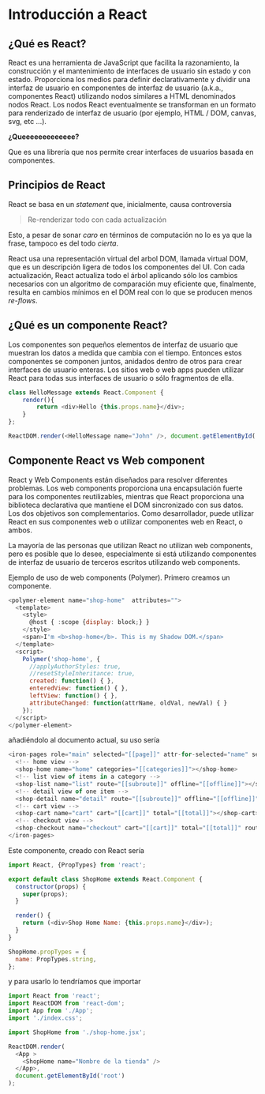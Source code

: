 # Introducción a React

## ¿Qué es React?
React es una herramienta de JavaScript que facilita la razonamiento, la construcción y el mantenimiento de interfaces de usuario sin estado y con estado. Proporciona los medios para definir declarativamente y dividir una interfaz de usuario en componentes de interfaz de usuario (a.k.a., componentes React) utilizando nodos similares a HTML denominados nodos React. Los nodos React eventualmente se transforman en un formato para renderizado de interfaz de usuario (por ejemplo, HTML / DOM, canvas, svg, etc ...).

**¿Queeeeeeeeeeeee?**

Que es una librería que nos permite crear interfaces de usuarios basada en componentes.

## Principios de React

React se basa en un *statement* que, inicialmente, causa controversia

> Re-renderizar todo con cada actualización

Esto, a pesar de sonar *caro* en términos de computación no lo es ya que la frase, tampoco es del todo *cierta*. 

React usa una representación virtual del arbol DOM, llamada virtual DOM, que es un descripción ligera de todos los componentes del UI. Con cada actualización, React actualiza todo el árbol aplicando sólo los cambios necesarios con un algoritmo de comparación muy eficiente que, finalmente, resulta en cambios mínimos en el DOM real con lo que se producen menos *re-flows*.

## ¿Qué es un componente React?

Los componentes son pequeños elementos de interfaz de usuario que muestran los datos a medida que cambia con el tiempo. Entonces estos componentes se componen juntos, anidados dentro de otros para crear interfaces de usuario enteras. Los sitios web o web apps pueden utilizar React para todas sus interfaces de usuario o sólo fragmentos de ella.

```js
class HelloMessage extends React.Component {
    render(){
        return <div>Hello {this.props.name}</div>;
    }
};

ReactDOM.render(<HelloMessage name="John" />, document.getElementById('app'));

```

## Componente React vs Web component

React y Web Components están diseñados para resolver diferentes problemas. Los web components proporciona una encapsulación fuerte para los componentes reutilizables, mientras que React proporciona una biblioteca declarativa que mantiene el DOM sincronizado con sus datos. Los dos objetivos son complementarios. Como desarrollador, puede utilizar React en sus componentes web o utilizar componentes web en React, o ambos.

La mayoría de las personas que utilizan React no utilizan web components, pero es posible que lo desee, especialmente si está utilizando componentes de interfaz de usuario de terceros escritos utilizando web components.

Ejemplo de uso de web components (Polymer). Primero creamos un componente.

```js
<polymer-element name="shop-home"  attributes="">
  <template>
    <style>
      @host { :scope {display: block;} }
    </style>
    <span>I'm <b>shop-home</b>. This is my Shadow DOM.</span>
  </template>
  <script>
    Polymer('shop-home', {
      //applyAuthorStyles: true,
      //resetStyleInheritance: true,
      created: function() { },
      enteredView: function() { },
      leftView: function() { },
      attributeChanged: function(attrName, oldVal, newVal) { }
    });
  </script>
</polymer-element>
```

añadiéndolo al documento actual, su uso sería

```js
<iron-pages role="main" selected="[[page]]" attr-for-selected="name" selected-attribute="visible">
  <!-- home view -->
  <shop-home name="home" categories="[[categories]]"></shop-home>
  <!-- list view of items in a category -->
  <shop-list name="list" route="[[subroute]]" offline="[[offline]]"></shop-list>
  <!-- detail view of one item -->
  <shop-detail name="detail" route="[[subroute]]" offline="[[offline]]"></shop-detail>
  <!-- cart view -->
  <shop-cart name="cart" cart="[[cart]]" total="[[total]]"></shop-cart>
  <!-- checkout view -->
  <shop-checkout name="checkout" cart="[[cart]]" total="[[total]]" route="{{subroute}}"></shop-checkout>
</iron-pages>
```

Este componente, creado con React sería

```js
import React, {PropTypes} from 'react';

export default class ShopHome extends React.Component {
  constructor(props) {
    super(props);
  }

  render() {
    return (<div>Shop Home Name: {this.props.name}</div>);
  }
}

ShopHome.propTypes = {
  name: PropTypes.string,
};
```

y para usarlo lo tendríamos que importar

```js
import React from 'react';
import ReactDOM from 'react-dom';
import App from './App';
import './index.css';

import ShopHome from './shop-home.jsx';

ReactDOM.render(
  <App >
    <ShopHome name="Nombre de la tienda" />
  </App>,
  document.getElementById('root')
);
```